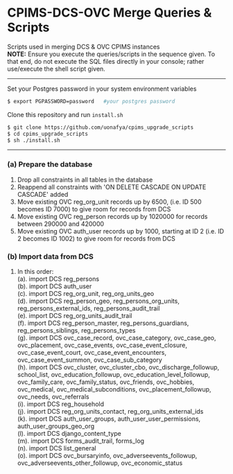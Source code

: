 # CPIMS-DCS-OVC Merge Queries &amp; Scripts

Scripts used in merging DCS &amp; OVC CPIMS instances       
**NOTE:** Ensure you execute the queries/scripts in the sequence given. To that end, do not execute the SQL files directly in your console; rather use/execute the shell script given.

---

Set your Postgres password in your system environment variables
``` bash
$ export PGPASSWORD=password   #your postgres password
```

Clone this repository and run `install.sh`
``` bash
$ git clone https://github.com/uonafya/cpims_upgrade_scripts
$ cd cpims_upgrade_scripts
$ sh ./install.sh
```

---

### (a) Prepare the database
1. Drop all constraints in all tables in the database
2. Reappend all constraints with 'ON DELETE CASCADE ON UPDATE CASCADE' added
3. Move existing OVC reg_org_unit records up by 6500, (i.e. ID 500 becomes ID 7000) to give room for records from DCS
4. Move existing OVC reg_person records up by 1020000 for records between 290000 and 420000
5. Move existing OVC auth_user records up by 1000, starting at ID 2 (i.e. ID 2 becomes ID 1002) to give room for records from DCS

### (b) Import data from DCS
1. In this order:   
(a).     import DCS reg_persons     
(b).     import DCS auth_user   
(c).     import DCS reg_org_unit, reg_org_units_geo     
(d).     import DCS reg_person_geo, reg_persons_org_units, reg_persons_external_ids, reg_persons_audit_trail    
(e).     import DCS reg_org_units_audit_trail   
(f).     import DCS reg_person_master, reg_persons_guardians, reg_persons_siblings, reg_persons_types   
(g).     import DCS ovc_case_record, ovc_case_category, ovc_case_geo, ovc_placement, ovc_case_events, ovc_case_event_closure,  ovc_case_event_court, ovc_case_event_encounters, ovc_case_event_summon, ovc_case_sub_category      
(h).     import DCS ovc_cluster, ovc_cluster_cbo, ovc_discharge_followup, school_list, ovc_education_followup, ovc_education_level_followup, ovc_family_care, ovc_family_status, ovc_friends, ovc_hobbies, ovc_medical, ovc_medical_subconditions, ovc_placement_followup, ovc_needs, ovc_referrals     
(i).     import DCS reg_household   
(j).     import DCS reg_org_units_contact, reg_org_units_external_ids   
(k).     import DCS auth_user_groups, auth_user_user_permissions, auth_user_groups_geo_org  
(l).     import DCS django_content_type     
(m).     import DCS forms_audit_trail, forms_log    
(n).     import DCS list_general    
(o).     import DCS ovc_bursaryinfo, ovc_adverseevents_followup, ovc_adverseevents_other_followup, ovc_economic_status  
